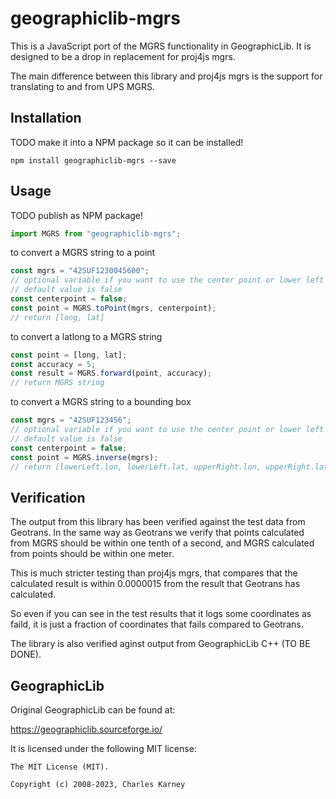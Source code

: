 # geographiclib-mgrs

This is a JavaScript port of the MGRS functionality in GeographicLib. It is designed to be a drop in replacement for proj4js mgrs.

The main difference between this library and proj4js mgrs is the support for translating to and from UPS MGRS.

## Installation

TODO make it into a NPM package so it can be installed!

```
npm install geographiclib-mgrs --save
```

## Usage

TODO publish as NPM package!

```js
import MGRS from "geographiclib-mgrs";
```

to convert a MGRS string to a point

```js
const mgrs = "42SUF1230045600";
// optional variable if you want to use the center point or lower left
// default value is false
const centerpoint = false;
const point = MGRS.toPoint(mgrs, centerpoint);
// return [long, lat]
```

to convert a latlong to a MGRS string

```js
const point = [long, lat];
const accuracy = 5;
const result = MGRS.forward(point, accuracy);
// return MGRS string
```

to convert a MGRS string to a bounding box

```js
const mgrs = "42SUF123456";
// optional variable if you want to use the center point or lower left
// default value is false
const centerpoint = false;
const point = MGRS.inverse(mgrs);
// return [lowerLeft.lon, lowerLeft.lat, upperRight.lon, upperRight.lat]
```

## Verification

The output from this library has been verified against the test data from Geotrans. In the same way as Geotrans we verify that points calculated from MGRS should be within one tenth of a second, and MGRS calculated from points should be within one meter.

This is much stricter testing than proj4js mgrs, that compares that the calculated result is within 0.0000015 from the result that Geotrans has calculated.

So even if you can see in the test results that it logs some coordinates as faild, it is just a fraction of coordinates that fails compared to Geotrans.

The library is also verified aginst output from GeographicLib C++ (TO BE DONE).

## GeographicLib

Original GeographicLib can be found at:

https://geographiclib.sourceforge.io/

It is licensed under the following MIT license:

```
The MIT License (MIT).

Copyright (c) 2008-2023, Charles Karney

```
